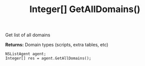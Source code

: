 ﻿---
uid: crmscript_ref_NSListAgent_GetAllDomains
title: Integer[] GetAllDomains()
intellisense: NSListAgent.GetAllDomains
keywords: NSListAgent, GetAllDomains
so.topic: reference
---

Get list of all domains


**Returns:** Domain types (scripts, extra tables, etc)

```crmscript
NSListAgent agent;
Integer[] res = agent.GetAllDomains();
```

